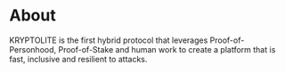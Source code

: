 # About
KRYPTOLITE is the first hybrid protocol that leverages Proof-of-Personhood, Proof-of-Stake and human work to create a platform that is fast, inclusive and resilient to attacks.
